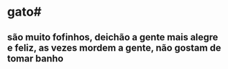 # gato#
## são muito fofinhos, deichão a gente mais alegre e feliz, as vezes mordem a gente, não gostam de tomar banho
